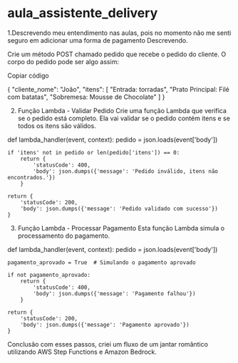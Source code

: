 # aula_assistente_delivery

1.Descrevendo meu entendimento nas aulas, pois no momento não me senti seguro em adicionar uma forma de pagamento
Descrevendo.

Crie um método POST chamado pedido que recebe o pedido do cliente.
O corpo do pedido pode ser algo assim:

Copiar código

{
  "cliente_nome": "João",
  "itens": [
    "Entrada: torradas",
    "Prato Principal: Filé com batatas",
    "Sobremesa: Mousse de Chocolate"
  ]
}

2. Função Lambda - Validar Pedido
Crie uma função Lambda que verifica se o pedido está completo. Ela vai validar se o pedido contém itens e se todos os itens são válidos.

def lambda_handler(event, context):
    pedido = json.loads(event['body'])
    
    if 'itens' not in pedido or len(pedido['itens']) == 0:
        return {
            'statusCode': 400,
            'body': json.dumps({'message': 'Pedido inválido, itens não encontrados.'})
        }
    
    return {
        'statusCode': 200,
        'body': json.dumps({'message': 'Pedido validado com sucesso'})
    }

    
3. Função Lambda - Processar Pagamento
Esta função Lambda simula o processamento do pagamento.


def lambda_handler(event, context):
    pedido = json.loads(event['body'])
    
    pagamento_aprovado = True  # Simulando o pagamento aprovado

    if not pagamento_aprovado:
        return {
            'statusCode': 400,
            'body': json.dumps({'message': 'Pagamento falhou'})
        }

    return {
        'statusCode': 200,
        'body': json.dumps({'message': 'Pagamento aprovado'})
    }

 
Conclusão
com esses passos, criei um fluxo de um jantar romântico utilizando AWS Step Functions e Amazon Bedrock. 
